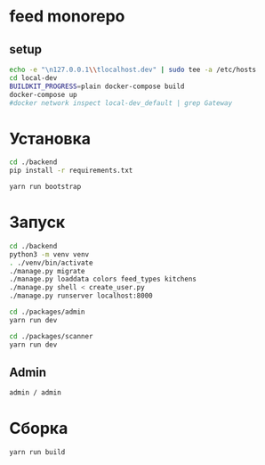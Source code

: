 # feed monorepo


## setup

```bash
echo -e "\n127.0.0.1\\tlocalhost.dev" | sudo tee -a /etc/hosts
cd local-dev
BUILDKIT_PROGRESS=plain docker-compose build
docker-compose up
#docker network inspect local-dev_default | grep Gateway
```


# Установка
```bash
cd ./backend
pip install -r requirements.txt
```

```bash
yarn run bootstrap
```

# Запуск

```bash
cd ./backend
python3 -m venv venv
. ./venv/bin/activate
./manage.py migrate
./manage.py loaddata colors feed_types kitchens
./manage.py shell < create_user.py
./manage.py runserver localhost:8000
```

```bash
cd ./packages/admin
yarn run dev
```

```bash
cd ./packages/scanner
yarn run dev
```

## Admin

```bash
admin / admin
```

# Сборка

```bash
yarn run build
```
